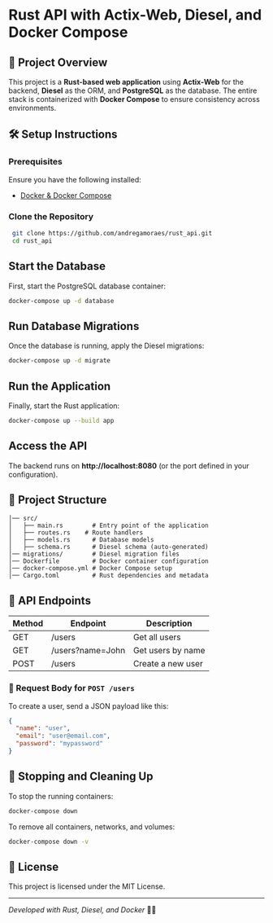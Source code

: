 # Rust API with Actix-Web, Diesel, and Docker Compose

## 📌 Project Overview
This project is a **Rust-based web application** using **Actix-Web** for the backend, **Diesel** as the ORM, and **PostgreSQL** as the database. The entire stack is containerized with **Docker Compose** to ensure consistency across environments.

## 🛠️ Setup Instructions

### Prerequisites
Ensure you have the following installed:
- [Docker & Docker Compose](https://docs.docker.com/get-docker/)

### Clone the Repository
```sh
 git clone https://github.com/andregamoraes/rust_api.git
 cd rust_api
```

## Start the Database
First, start the PostgreSQL database container:
```sh
docker-compose up -d database
```

## Run Database Migrations
Once the database is running, apply the Diesel migrations:
```sh
docker-compose up -d migrate
```

## Run the Application
Finally, start the Rust application:
```sh
docker-compose up --build app
```

## Access the API
The backend runs on **http://localhost:8080** (or the port defined in your configuration).

## 📂 Project Structure
```
│── src/
│   ├── main.rs        # Entry point of the application
│   ├── routes.rs    # Route handlers
│   ├── models.rs      # Database models
│   ├── schema.rs      # Diesel schema (auto-generated)
│── migrations/        # Diesel migration files
│── Dockerfile         # Docker container configuration
│── docker-compose.yml # Docker Compose setup
│── Cargo.toml         # Rust dependencies and metadata
```

## 🚀 API Endpoints
| Method | Endpoint       | Description          |
|--------|--------------|----------------------|
| GET    | /users       | Get all users       |
| GET    | /users?name=John | Get users by name |
| POST   | /users       | Create a new user   |

### 🧾 Request Body for `POST /users`

To create a user, send a JSON payload like this:

```json
{
  "name": "user",
  "email": "user@email.com",
  "password": "mypassword"
}
```

## 🛑 Stopping and Cleaning Up
To stop the running containers:
```sh
docker-compose down
```

To remove all containers, networks, and volumes:
```sh
docker-compose down -v
```

## 📜 License
This project is licensed under the MIT License.

---
_Developed with Rust, Diesel, and Docker_ 🦀🔥